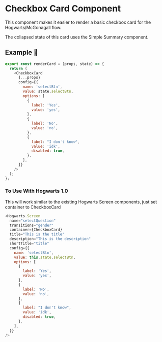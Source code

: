 # Checkbox Card Component

This component makes it easier to render a basic checkbox card for the Hogwarts/McGonagall flow.

The collapsed state of this card uses the Simple Summary component.

## Example 🚀

```javascript
export const renderCard = (props, state) => {
  return (
    <CheckboxCard
      {...props}
      config={{
        name: 'selectBtn',
        value: state.selectBtn,
        options: [
          {
            label: 'Yes',
            value: 'yes',
          },
          {
            label: 'No',
            value: 'no',
          },
          {
            label: "I don't know",
            value: 'idk',
            disabled: true,
          },
        ],
      }}
    />
  );
};
```

### To Use With Hogwarts 1.0

This will work similar to the existing Hogwarts Screen components, just set container to CheckboxCard

```javascript
<Hogwarts.Screen
  name="selectQuestion"
  transitions="gender"
  container={CheckboxCard}
  title="This is the title"
  description="This is the description"
  shortTitle="title"
  config={{
    name: 'selectBtn',
    value: this.state.selectBtn,
    options: [
      {
        label: 'Yes',
        value: 'yes',
      },
      {
        label: 'No',
        value: 'no',
      },
      {
        label: "I don't know",
        value: 'idk',
        disabled: true,
      },
    ],
  }}
/>
```
